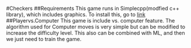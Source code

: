 #Checkers
##Requirements
This game runs in Simplecpp(modfied c++ library), which includes graphics.
To install this, go to [link](https://www.cse.iitb.ac.in/~ranade/simplecpp/)
##Playervs.Computer
This game is include vs. computer feature. The algorithm used for Computer moves is very simple but can be modified to increase the difficulty level.
This also can be combined with ML, and then we just need to train the game.
